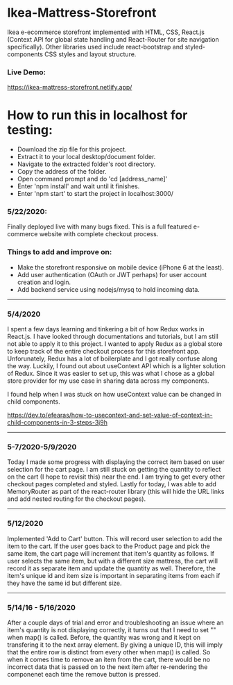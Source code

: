 # Ikea-Mattress-Storefront
Ikea e-ecommerce storefront implemented with HTML, CSS, React.js (Context API for global state handling and React-Router for site navigation specifically). Other libraries used include react-bootstrap and styled-components CSS styles and layout structure.

### Live Demo:
https://ikea-mattress-storefront.netlify.app/



# How to run this in localhost for testing:
- Download the zip file for this projoect.
- Extract it to your local desktop/document folder.
- Navigate to the extracted folder's root directory.
- Copy the address of the folder.
- Open command prompt and do 'cd [address_name]'
- Enter 'npm install' and wait until it finishes.
- Enter 'npm start' to start the project in localhost:3000/




### 5/22/2020:
Finally deployed live with many bugs fixed. This is a full featured e-commerce website with complete checkout process.

### Things to add and improve on:
- Make the storefront responsive on mobile device (iPhone 6 at the least).
- Add user authentication (OAuth or JWT perhaps) for user account creation and login.
- Add backend service using nodejs/mysq to hold incoming data.


-----------------------------------------------------

### 5/4/2020
I spent a few days learning and tinkering a bit of how Redux works in React.js. I have looked through documentations and tutorials, but I am still not able to apply it to this project.
I wanted to apply Redux as a global store to keep track of the entire checkout process for this storefront app. Unforunately, Redux has a lot of boilerplate and I got really confuse along the way. Luckily, I found out about useContext API which is a lighter solution of Redux. Since it was easier to set up, this was what I chose as a global store provider for my use case in sharing data across my components. 

I found help when I was stuck on how useContext value can be changed in child components.

https://dev.to/efearas/how-to-usecontext-and-set-value-of-context-in-child-components-in-3-steps-3j9h

-------------------------------------------------

### 5-7/2020-5/9/2020
Today I made some progress with displaying the correct item based on user selection for the cart page. I am still stuck on getting the quantity to reflect on the cart (I hope to revisit this) near the end. I am trying to get every other checkout pages completed and styled. Lastly for today, I was able to add MemoryRouter as part of the react-router library (this will hide the URL links and add nested routing for the checkout pages).

-----------------------------------------------------

### 5/12/2020
Implemented 'Add to Cart' button. This will record user selection to add the item to the cart. If the user goes back to the Product page and pick the same item, the cart page will increment that item's quantity as follows. If user selects the same item, but with a different size mattress, the cart will record it as separate item and update the quantity as well. Therefore, the item's unique id and item size is important in separating items from each if they have the same id but different size. 

-----------------------------------------------------

### 5/14/16 - 5/16/2020
After a couple days of trial and error and troubleshooting an issue where an item's quantity is not displaying correctly, it turns out that I need to set "<tr key={entry.uniqueID}>" when map() is called. Before, the quantity was wrong and it kept on transfering it to the next array element. By giving a unique ID, this will imply that the entire row is distinct from every other when map() is called. So when it comes time to remove an item from the cart, there would be no incorrect data that is passed on to the next item after re-rendering the componenet each time the remove button is pressed. 
  
  
  


